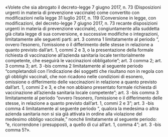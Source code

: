 «Volete che sia abrogato il decreto-legge 7 giugno 2017, n. 73 (Disposizioni urgenti in materia di prevenzione vaccinale) come convertito con modificazioni nella legge 31 luglio 2017, n. 119 (Conversione in legge, con modificazioni, del decreto-legge 7 giugno 2017, n. 73 recante disposizioni urgenti in materia di prevenzione vaccinale), congiuntamente alla suddetta già citata legge di sua conversione, e successive modifiche o integrazioni, limitatamente alle seguenti parti: art. 3 comma 1 limitatamente al periodo “, ovvero l’esonero, l’omissione o il differimento delle stesse in relazione a quanto previsto dall’art. 1, commi 2 e 3, o la presentazione della formale richiesta di vaccinazione all’azienda sanitaria locale territorialmente competente, che eseguirà le vaccinazioni obbligatorie”; art. 3 comma 2; art. 3 comma 3; art. 3 -bis comma 2 limitatamente al seguente periodo “completandoli con l’indicazione dei soggetti che risultano non in regola con gli obblighi vaccinali, che non ricadono nelle condizioni di esonero, omissione o differimento delle vaccinazioni in relazione a quanto previsto dall’art. 1, commi 2 e 3, e che non abbiano presentato formale richiesta di vaccinazione all’azienda sanitaria locale competente”; art. 3 -bis comma 3 limitatamente al periodo “ovvero l’esonero, l’omissione o il differimento delle stesse, in relazione a quanto previsto dall’art. 1, commi 2 e 3”; art. 3 -bis comma 4 limitatamente al seguente periodo “, qualora la medesima o altra azienda sanitaria non si sia già attivata in ordine alla violazione del medesimo obbligo vaccinale,” nonché limitatamente al seguente periodo: “e, ricorrendone i presupposti, a quello di cui all’art. 1, comma 4”; art. 3 -bis comma 5?».

